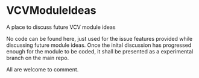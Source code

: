 # VCVModuleIdeas
A place to discuss future VCV module ideas

No code can be found here, just used for the issue features provided while discussing future module ideas. Once the inital discussion has progressed enough for the module to be coded, it shall be presented as a experimental branch on the main repo.

All are welcome to comment.
